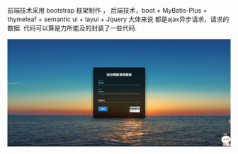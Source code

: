 前端技术采用 bootstrap 框架制作 ， 后端技术，boot + MyBatis-Plus + thymeleaf + semantic ui + layui + Jquery  大体来说 都是ajax异步请求，请求的数据. 代码可以算是力所能及的封装了一些代码.

![image](https://github.com/HeRui299/my_blog_forteacher/blob/master/1.png)
